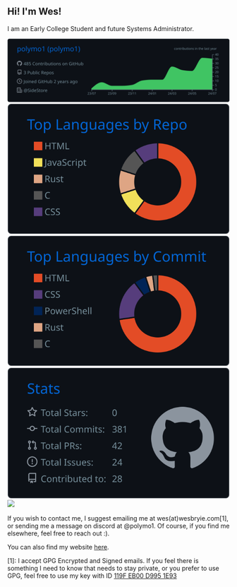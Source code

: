 ## Hi! I'm Wes!

I am an Early College Student and future Systems Administrator.

[![](https://raw.githubusercontent.com/polymo1/polymo1/main/profile-summary-card-output/github_dark/0-profile-details.svg)](https://github.com/vn7n24fzkq/github-profile-summary-cards)
[![](https://raw.githubusercontent.com/polymo1/polymo1/main/profile-summary-card-output/github_dark/1-repos-per-language.svg)](https://github.com/vn7n24fzkq/github-profile-summary-cards) [![](https://raw.githubusercontent.com/polymo1/polymo1/main/profile-summary-card-output/github_dark/2-most-commit-language.svg)](https://github.com/vn7n24fzkq/github-profile-summary-cards)
[![](https://raw.githubusercontent.com/polymo1/polymo1/main/profile-summary-card-output/github_dark/3-stats.svg)](https://github.com/vn7n24fzkq/github-profile-summary-cards) [![](https://raw.githubusercontent.com/WesleyBryie/WesleyBryie/main/profile-summary-card-output/github_dark/4-productive-time.svg)](https://github.com/vn7n24fzkq/github-profile-summary-cards)

If you wish to contact me, I suggest emailing me at wes(at)wesbryie.com[1], or sending me a message on discord at @polymo1.
Of course, if you find me elsewhere, feel free to reach out :).

You can also find my website [here](https://wesbryie.com).

[1]: I accept GPG Encrypted and Signed emails. If you feel there is something I need to know that needs to stay private, or you prefer to use GPG, feel free to use my key with ID [119F EB00 D995 1E93](https://wesbryie.com/pub.key)
